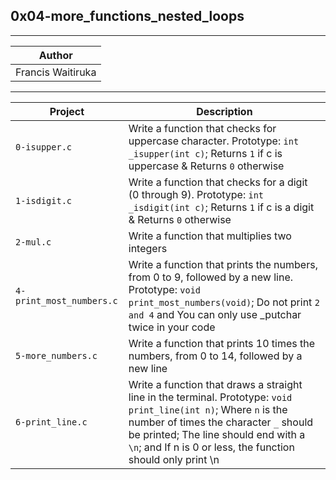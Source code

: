 ## 0x04-more_functions_nested_loops
------------------------------------
|Author |
| ------------------|
| Francis Waitiruka |
------------------------------------
| Project | Description |
| --------------------- | ------------------------ |
| `0-isupper.c` | Write a function that checks for uppercase character. Prototype: `int _isupper(int c)`; Returns `1` if c is uppercase & Returns `0` otherwise |
| `1-isdigit.c` | Write a function that checks for a digit (0 through 9). Prototype: `int _isdigit(int c)`; Returns `1` if c is a digit & Returns `0` otherwise |
| `2-mul.c` | Write a function that multiplies two integers |
| `4-print_most_numbers.c` | Write a function that prints the numbers, from 0 to 9, followed by a new line. Prototype: `void print_most_numbers(void)`; Do not print `2 and 4` and You can only use _putchar twice in your code |
| `5-more_numbers.c` | Write a function that prints 10 times the numbers, from 0 to 14, followed by a new line |
| `6-print_line.c` | Write a function that draws a straight line in the terminal. Prototype: `void print_line(int n)`; Where `n` is the number of times the character `_` should be printed; The line should end with a `\n`; and If n is 0 or less, the function should only print \n |
